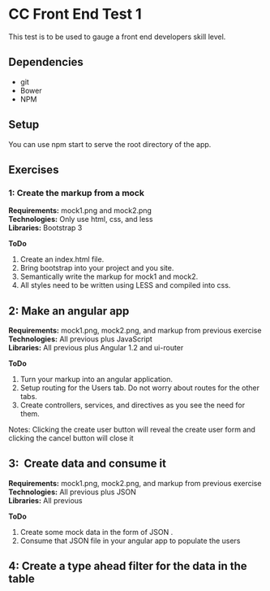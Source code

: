 # CC Front End Test 1
This test is to be used to gauge a front end developers skill level.

## Dependencies
* git
* Bower
* NPM

## Setup
You can use npm start to serve the root directory of the app.

## Exercises
### 1: Create the markup from a mock 
**Requirements:** mock1.png and mock2.png  
**Technologies:** Only use html, css, and less  
**Libraries:** Bootstrap 3

**ToDo**  
1. Create an index.html file.  
2. Bring bootstrap into your project and you site.
3. Semantically write the markup for mock1 and mock2.
4. All styles need to be written using LESS and compiled into css. 

 
## 2: Make an angular app 
**Requirements:** mock1.png, mock2.png, and markup from previous exercise  
**Technologies:** All previous plus JavaScript  
**Libraries:** All previous plus Angular 1.2 and ui-router

**ToDo**  
1. Turn your markup into an angular application.
2. Setup routing for the Users tab.  Do not worry about routes for the other tabs.  
3. Create controllers, services, and directives as you see the need for them.
 
Notes: Clicking the create user button will reveal the create user form and clicking the cancel button will close it
 
## 3:  Create data and consume it
**Requirements:** mock1.png, mock2.png, and markup from previous exercise  
**Technologies:** All previous plus JSON  
**Libraries:** All previous   

**ToDo**  
1. Create some mock data in the form of JSON . 
2. Consume that JSON file in your angular app to populate the users

## 4: Create a type ahead filter for the data in the table
